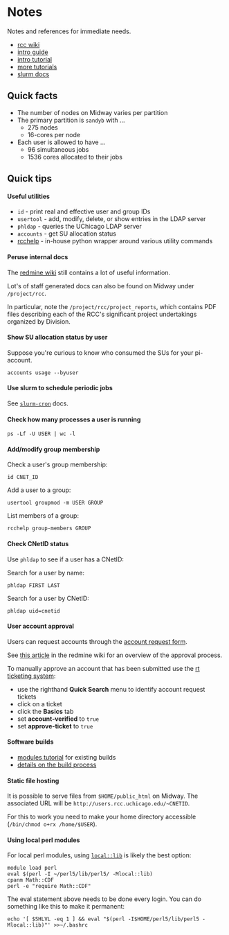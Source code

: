 # Notes

Notes and references for immediate needs.

* [rcc wiki](https://w3.rcc.uchicago.edu/redmine/projects/rcc/wiki/Wiki)
* [intro guide](http://docs.rcc.uchicago.edu/user-guide.html)
* [intro tutorial](http://docs.rcc.uchicago.edu/tutorials/intro-to-rcc-workshop.html)
* [more tutorials](http://docs.rcc.uchicago.edu/tutorials/index.html)
* [slurm docs](https://computing.llnl.gov/linux/slurm/)


## Quick facts

* The number of nodes on Midway varies per partition
* The primary partition is `sandyb` with ...
  * 275 nodes
  * 16-cores per node
* Each user is allowed to have ...
  * 96 simultaneous jobs 
  * 1536 cores allocated to their jobs


## Quick tips


#### Useful utilities

* `id` - print real and effective user and group IDs
* `usertool` - add, modify, delete, or show entries in the LDAP server
* `phldap` - queries the UChicago LDAP server
* `accounts` - get SU allocation status
* [rcchelp](https://w3.rcc.uchicago.edu/redmine/projects/rcc/wiki/Rcchelp_User_Guide) - in-house python wrapper around various utility commands


#### Peruse internal docs

The [redmine wiki](https://w3.rcc.uchicago.edu/redmine/projects/rcc/wiki/Wiki)
still contains a lot of useful information.

Lot's of staff generated docs can also be found on Midway under `/project/rcc`.

In particular, note the `/project/rcc/project_reports`, which contains PDF
files describing each of the RCC's significant project undertakings organized
by Division.


#### Show SU allocation status by user

Suppose you're curious to know who consumed the SUs for your pi-account.

    accounts usage --byuser


#### Use slurm to schedule periodic jobs

See [`slurm-cron`](http://docs.rcc.uchicago.edu/software/scheduler/slurm-cron/README.html#slurm-cron) docs.


#### Check how many processes a user is running

    ps -Lf -U USER | wc -l


#### Add/modify group membership

Check a user's group membership:

    id CNET_ID

Add a user to a group: 

    usertool groupmod -m USER GROUP

List members of a group:

    rcchelp group-members GROUP


#### Check CNetID status

Use `phldap` to see if a user has a CNetID:

Search for a user by name:

    phldap FIRST LAST

Search for a user by CNetID:

    phldap uid=cnetid


#### User account approval

Users can request accounts through the [account request form](http://rcc.uchicago.edu/user_documentation/general_user_account_request.html).

See [this article](https://w3.rcc.uchicago.edu/redmine/projects/rcc/wiki/Account_Approval_Process) in the redmine wiki for an overview of the approval process.

To manually approve an account that has been submitted use the [rt ticketing
system](https://rt.rcc.uchicago.edu/rt/):  

* use the righthand **Quick Search** menu to identify account request tickets
* click on a ticket
* click the **Basics** tab
* set **account-verified** to `true`
* set **approve-ticket** to `true`


#### Software builds

* [modules tutorial](http://docs.rcc.uchicago.edu/tutorials/modules.html) for existing builds
* [details on the build process](https://w3.rcc.uchicago.edu/redmine/projects/rcc/wiki/Software_build_process_changes)


#### Static file hosting

It is possible to serve files from `$HOME/public_html` on Midway. The associated URL will be `http://users.rcc.uchicago.edu/~CNETID`.

For this to work you need to make your home directory accessible (`/bin/chmod
o+rx /home/$USER`).


#### Using local perl modules

For local perl modules, using [`local::lib`](http://search.cpan.org/~haarg/local-lib-2.000014/lib/local/lib.pm) is likely the best option:

    module load perl
    eval $(perl -I ~/perl5/lib/perl5/ -Mlocal::lib)
    cpanm Math::CDF
    perl -e "require Math::CDF"

The eval statement above needs to be done every login. You can do something like this to make it permanent:

    echo '[ $SHLVL -eq 1 ] && eval "$(perl -I$HOME/perl5/lib/perl5 -Mlocal::lib)"' >>~/.bashrc

